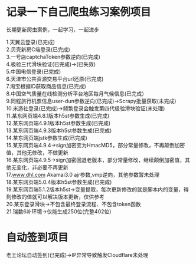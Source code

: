 # 记录一下自己爬虫练习案例项目

长期更新爬虫案例，一起学习，一起进步  
  
1.天翼云登录(已完成)  
2.贝壳新房C端登录(已完成)  
3.一号店captchaToken参数逆向(已完成)  
4.极验三代滑块验证(已完成)->(已失效)  
5.中国电信登录(已完成)  
6.天津市公共资源交易平台url还原(已完成)  
7.淘宝根据ID获取商品信息(已完成)  
8.中国空气质量在线检测分析平台地区每月气候信息(已完成）  
9.同程旅行机票信息user-dun参数逆向(已完成)->Scrapy批量获取(未完成)  
10.米游社登录(已完成)->频繁登录会触发第四代极验滑块验证(未处理)   
11.某东网页端4.8.1版本h5st参数生成(已完成)  
12.某东网页端4.9.1版本h5st参数生成(已完成)   
13.某东网页端4.9.3版本h5st参数生成(已完成)   
14.某东网页端jstk参数生成(已完成)   
15.某东网页端4.9.4->sign加密变为HmacMD5，部分常量修改，不再颠倒加密值，其他无修改，不做更新   
16.某东网页端4.9.5->sign加密回退老版本，部分常量修改，继续颠倒加密值，其他无变化，非必要不再更新   
17.www.dhl.com Akamai3.0 ajr参数,vmp逆向，其他参数暂未处理   
18.某东网页端5.0.4版本h5st参数生成(已完成)   
19.某东网页端5.1.2版本h5st->变量提取，每次更新修改的就是脚本内的变量，得到修改的值就可以解决版本更新，仅供参考   
20.某东登录滑块->不包含最终登录流程、不包含token函数   
21.瑞数6补环境->仅能生成250位(完整402位)   

# 自动签到项目

老王论坛自动签到(已完成)->IP异常导致触发Cloudflare未处理
